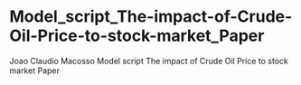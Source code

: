 # Model_script_The-impact-of-Crude-Oil-Price-to-stock-market_Paper

Joao Claudio Macosso 
Model script
The impact of Crude Oil Price to stock market Paper

